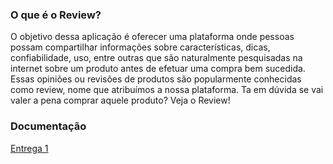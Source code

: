 ### O que é o Review?
O objetivo dessa aplicação é oferecer uma plataforma onde pessoas possam compartilhar informações sobre características, dicas, confiabilidade, uso, entre outras que são naturalmente pesquisadas na internet sobre um produto antes de efetuar uma compra bem sucedida. Essas opiniões ou revisões de produtos são popularmente conhecidas como review, nome que atribuímos a nossa plataforma. Ta em dúvida se vai valer a pena comprar aquele produto? Veja o Review!

### Documentação
[Entrega 1](https://github.com/jonaslins/review/blob/master/docs/Entrega1.pdf)
